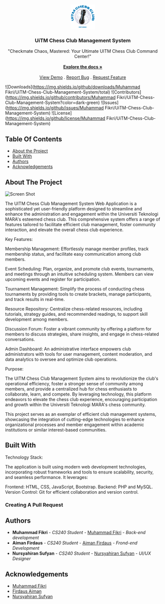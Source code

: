 <br/>
<p align="center">
  <a href="https://github.com/Muhammad Fikri/UiTM-Chess-Club-Management-System">
    <img src="/assets/images/logo/chess_club_logo.png" alt="Logo" width="80" height="80">
  </a>

  <h3 align="center">UiTM Chess Club Management System</h3>

  <p align="center">
    "Checkmate Chaos, Mastered: Your Ultimate UITM Chess Club Command Center!"
    <br/>
    <br/>
    <a href="https://github.com/Muhammad Fikri/UiTM-Chess-Club-Management-System"><strong>Explore the docs »</strong></a>
    <br/>
    <br/>
    <a href="https://github.com/Muhammad Fikri/UiTM-Chess-Club-Management-System">View Demo</a>
    .
    <a href="https://github.com/Muhammad Fikri/UiTM-Chess-Club-Management-System/issues">Report Bug</a>
    .
    <a href="https://github.com/Muhammad Fikri/UiTM-Chess-Club-Management-System/issues">Request Feature</a>
  </p>
</p>

![Downloads](https://img.shields.io/github/downloads/Muhammad Fikri/UiTM-Chess-Club-Management-System/total) ![Contributors](https://img.shields.io/github/contributors/Muhammad Fikri/UiTM-Chess-Club-Management-System?color=dark-green) ![Issues](https://img.shields.io/github/issues/Muhammad Fikri/UiTM-Chess-Club-Management-System) ![License](https://img.shields.io/github/license/Muhammad Fikri/UiTM-Chess-Club-Management-System) 

## Table Of Contents

* [About the Project](#about-the-project)
* [Built With](#built-with)
* [Authors](#authors)
* [Acknowledgements](#acknowledgements)

## About The Project

![Screen Shot](images/screenshot.png)

The UITM Chess Club Management System Web Application is a sophisticated yet user-friendly platform designed to streamline and enhance the administration and engagement within the Universiti Teknologi MARA's esteemed chess club. This comprehensive system offers a range of features tailored to facilitate efficient club management, foster community interaction, and elevate the overall chess club experience.

Key Features:

Membership Management: Effortlessly manage member profiles, track membership status, and facilitate easy communication among club members.

Event Scheduling: Plan, organize, and promote club events, tournaments, and meetings through an intuitive scheduling system. Members can view upcoming events and register for participation.

Tournament Management: Simplify the process of conducting chess tournaments by providing tools to create brackets, manage participants, and track results in real-time.

Resource Repository: Centralize chess-related resources, including tutorials, strategy guides, and recommended readings, to support skill development among members.

Discussion Forum: Foster a vibrant community by offering a platform for members to discuss strategies, share insights, and engage in chess-related conversations.

Admin Dashboard: An administrative interface empowers club administrators with tools for user management, content moderation, and data analytics to oversee and optimize club operations.



Purpose:

The UITM Chess Club Management System aims to revolutionize the club's operational efficiency, foster a stronger sense of community among members, and provide a centralized hub for chess enthusiasts to collaborate, learn, and compete. By leveraging technology, this platform endeavors to elevate the chess club experience, encouraging participation and growth within the Universiti Teknologi MARA's chess community.

This project serves as an exemplar of efficient club management systems, showcasing the integration of cutting-edge technologies to enhance organizational processes and member engagement within academic institutions or similar interest-based communities.

## Built With

Technology Stack:

The application is built using modern web development technologies, incorporating robust frameworks and tools to ensure scalability, security, and seamless performance. It leverages:

Frontend: HTML, CSS, JavaScript, Bootstrap.
Backend: PHP and MySQL.
Version Control: Git for efficient collaboration and version control.

### Creating A Pull Request



## Authors

* **Muhammad Fikri** - *CS240 Student* - [Muhammad Fikri](https://github.com/MuhammadFikri-main) - *Back-end development*
* **Aiman Firdaus** - *CS240 Student* - [Aiman Firdaus]() - *Frond-end Development*
* **Nursyahiran Sufyan** - *CS240 Student* - [Nursyahiran Sufyan]() - *UI/UX Designer*

## Acknowledgements

* [Muhammad Fikri](https://github.com/MuhammadFikri-main)
* [Firdaus Aiman]()
* [Nursyahiran Sufyan]()
